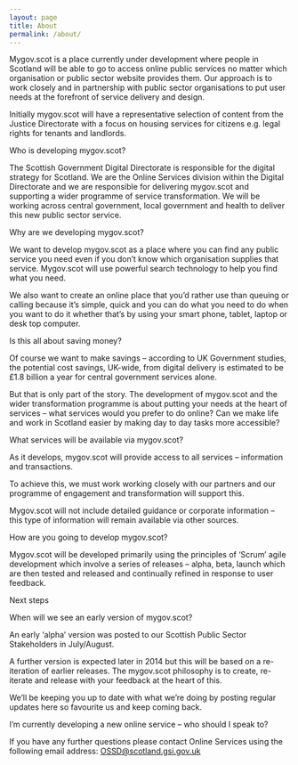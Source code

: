 ```yaml
---
layout: page
title: About
permalink: /about/
---
```


Mygov.scot is a place currently under development where people in Scotland will be able to go to access online public services no matter which organisation or public sector website provides them. Our approach is to work closely and in partnership with public sector organisations to put user needs at the forefront of service delivery and design.

Initially mygov.scot will have a representative selection of content from the Justice Directorate with a focus on housing services for citizens e.g. legal rights for tenants and landlords.

Who is developing mygov.scot?

The Scottish Government Digital Directorate is responsible for the digital strategy for Scotland. We are the Online Services division within the Digital Directorate and we are responsible for delivering mygov.scot and supporting a wider programme of service transformation. We will be working across central government, local government and health to deliver this new public sector service.

Why are we developing mygov.scot?

We want to develop mygov.scot as a place where you can find any public service you need even if you don’t know which organisation supplies that service. Mygov.scot will use powerful search technology to help you find what you need.

We also want to create an online place that you’d rather use than queuing or calling because it’s simple, quick and you can do what you need to do when you want to do it whether that’s by using your smart phone, tablet, laptop or desk top computer.

Is this all about saving money?

Of course we want to make savings – according to UK Government studies, the potential cost savings, UK-wide, from digital delivery is estimated to be £1.8 billion a year for central government services alone.

But that is only part of the story. The development of mygov.scot and the wider transformation programme is about putting your needs at the heart of services – what services would you prefer to do online? Can we make life and work in Scotland easier by making day to day tasks more accessible?

What services will be available via mygov.scot?

As it develops, mygov.scot will provide access to all services – information and transactions.

To achieve this, we must work working closely with our partners and our programme of engagement and transformation will support this.

Mygov.scot will not include detailed guidance or corporate information – this type of information will remain available via other sources.

How are you going to develop mygov.scot?

Mygov.scot will be developed primarily using the principles of ‘Scrum’ agile development which involve a series of releases – alpha, beta, launch which are then tested and released and continually refined in response to user feedback.

Next steps

When will we see an early version of mygov.scot?

An early ‘alpha’ version was posted to our Scottish Public Sector Stakeholders in July/August.

A further version is expected later in 2014 but this will be based on a re-iteration of earlier releases. The mygov.scot philosophy is to create, re-iterate and release with your feedback at the heart of this.

We’ll be keeping you up to date with what we’re doing by posting regular updates here so favourite us and keep coming back.

I’m currently developing a new online service – who should I speak to?

If you have any further questions please contact Online Services using the following email address: OSSD@scotland.gsi.gov.uk